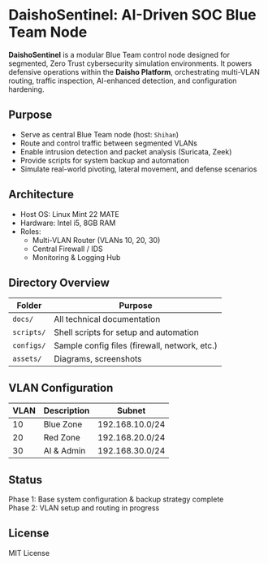 # DaishoSentinel: AI-Driven SOC Blue Team Node

**DaishoSentinel** is a modular Blue Team control node designed for segmented, Zero Trust cybersecurity simulation environments. 
It powers defensive operations within the **Daisho Platform**, orchestrating multi-VLAN routing, traffic inspection, AI-enhanced detection, and configuration hardening.

## Purpose

- Serve as central Blue Team node (host: `Shihan`)
- Route and control traffic between segmented VLANs
- Enable intrusion detection and packet analysis (Suricata, Zeek)
- Provide scripts for system backup and automation
- Simulate real-world pivoting, lateral movement, and defense scenarios

## Architecture

- Host OS: Linux Mint 22 MATE
- Hardware: Intel i5, 8GB RAM
- Roles:
  - Multi-VLAN Router (VLANs 10, 20, 30)
  - Central Firewall / IDS
  - Monitoring & Logging Hub

## Directory Overview

| Folder        | Purpose                                      |
|---------------|----------------------------------------------|
| `docs/`       | All technical documentation                  |
| `scripts/`    | Shell scripts for setup and automation       |
| `configs/`    | Sample config files (firewall, network, etc.)|
| `assets/`     | Diagrams, screenshots                        |

## VLAN Configuration

| VLAN | Description  | Subnet           |
|------|--------------|------------------|
| 10   | Blue Zone    | 192.168.10.0/24  |
| 20   | Red Zone     | 192.168.20.0/24  |
| 30   | AI & Admin   | 192.168.30.0/24  |

## Status

Phase 1: Base system configuration & backup strategy complete  
Phase 2: VLAN setup and routing in progress

## License

MIT License
